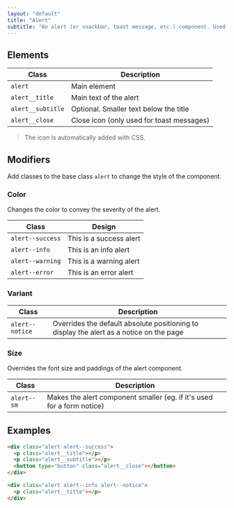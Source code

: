 ```yaml
---
layout: "default"
title: "Alert"
subtitle: "An alert (or snackbar, toast message, etc.) component. Used to display feedback to the user after an action, but also to emphasise an element on a page (for a notice for intance)."
---
```


## Elements

| Class | Description |
| --- | --- |
| `alert` | Main element |
| `alert__title` | Main text of the alert |
| `alert__subtitle` | Optional. Smaller text below the title |
| `alert__close` | Close icon (only used for toast messages) |

> The icon is automatically added with CSS.

## Modifiers

Add classes to the base class `alert` to change the style of the component.

### Color

Changes the color to convey the severity of the alert.

| Class | Design |
| --- | --- |
| `alert--success` | <span style="display: block;" class="alert alert--success alert--notice"><span class="alert__title">This is a success alert</span></span> |
| `alert--info` | <span style="display: block;" class="alert alert--info alert--notice"><span class="alert__title">This is an info alert</span></span> |
| `alert--warning` | <span style="display: block;" class="alert alert--warning alert--notice"><span class="alert__title">This is a warning alert</span></span> |
| `alert--error` | <span style="display: block;" class="alert alert--error alert--notice"><span class="alert__title">This is an error alert</span></span> |

### Variant

| Class | Description |
| --- | --- |
| `alert--notice` | Overrides the default absolute positioning to display the alert as a notice on the page |

### Size

Overrides the font size and paddings of the alert component.

| Class | Description |
| --- | --- |
| `alert--sm` | Makes the alert component smaller (eg. if it's used for a form notice) |

## Examples

```html
<div class="alert alert--success">
  <p class="alert__title"></p>
  <p class="alert__subtitle"></p>
  <button type="button" class="alert__close"></button>
</div>
```

```html
<div class="alert alert--info alert--notice">
  <p class="alert__title"></p>
</div>
```